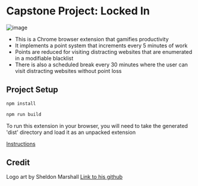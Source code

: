 # Capstone Project: Locked In

![image](https://github.com/user-attachments/assets/00db36ce-d89c-488e-83a4-a9a6fd546f5b)

- This is a Chrome browser extension that gamifies productivity
- It implements a point system that increments every 5 minutes of work
- Points are reduced for visiting distracting websites that are enumerated in a modifiable blacklist
- There is also a scheduled break every 30 minutes where the user can visit distracting websites without point loss

## Project Setup

```sh
npm install

npm run build
```

To run this extension in your browser, you will need to take the generated 'dist' directory and load it as an unpacked extension

[Instructions](https://developer.chrome.com/docs/extensions/get-started/tutorial/hello-world#load-unpacked)

## Credit

Logo art by Sheldon Marshall [Link to his github](https://github.com/Sheldonwm101)

